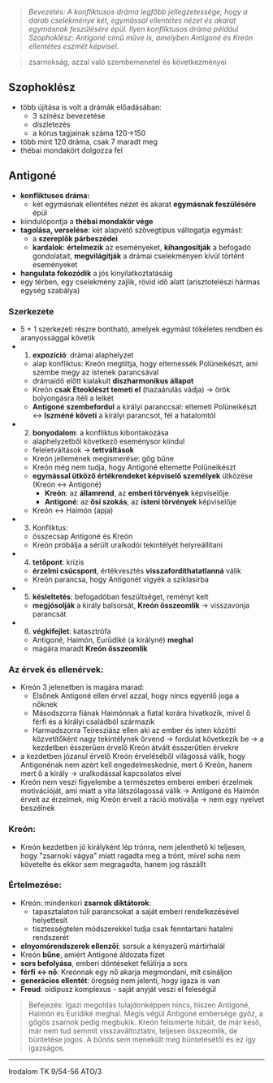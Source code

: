> *Bevezetés:*
> *A konfliktusos dráma legfőbb jellegzetessége, hogy a darab cselekménye két, egymással ellentétes nézet és akarat egymásnak feszülésére épül. Ilyen konfliktusos dráma például Szophoklész: Antigoné című műve is, amelyben Antigoné és Kreón ellentétes eszmét képvisel.*

> zsarnokság, azzal való szembemenetel és következményei
## Szophoklész
- több újítása is volt a drámák előadásában:
	- 3 színész bevezetése
	- díszletezés
	- a kórus tagjainak száma 120->150
- több mint 120 dráma, csak 7 maradt meg
- thébai mondakört dolgozza fel
## Antigoné
- **konfliktusos dráma:**
	- két egymásnak ellentétes nézet és akarat **egymásnak feszülésére** épül
- kiindulópontja a **thébai mondakör vége**
- **tagolása, verselése**: két alapvető szövegtípus váltogatja egymást:
	- a **szereplők párbeszédei**
	- **kardalok**: **értelmezik** az eseményeket, **kihangosítják** a befogadó gondolatait, **megvilágítják** a drámai cselekményen kívül történt eseményeket
- **hangulata fokozódik** a jós kinyilatkoztatásáig
- egy térben, egy cselekmény zajlik, rövid idő alatt (arisztotelészi hármas egység szabálya)
### Szerkezete
- 5 + 1 szerkezeti részre bontható, amelyek egymást tökéletes rendben és aranyossággal követik
- 1. **expozíció**: drámai alaphelyzet
	- alap konfliktus: Kreón megtiltja, hogy eltemessék Polüneikészt, ami szembe megy az istenek parancsával
	- drámaidő előtt kialakult **diszharmonikus állapot**
	- Kreón **csak Eteoklészt temeti el** (hazaárulás vádja) -> örök bolyongásra ítéli a lelkét
	- **Antigoné** **szembefordul** a királyi paranccsal: eltemeti Polüneikészt <-> **Iszméné** **követi** a királyi parancsot, fél a hatalomtól
- 2. **bonyodalom**: a konfliktus kibontakozása
	- alaphelyzetből következő eseménysor kiindul
	- feleletváltások -> **tettváltások**
	- Kreón jellemének megismerése: gőg bűne
	- Kreón még nem tudja, hogy Antigoné eltemette Polüneikészt
	- **egymással ütköző értékrendeket képviselő személyek** ütközése (Kreón <-> Antigoné)
		- **Kreón**: az **államrend**, az **emberi törvények** képviselője
		- **Antigoné**: az **ősi szokás**, az **isteni törvények** képviselője
	- Kreón <-> Haimón (apja)
- 3. Konfliktus:
	- összecsap Antigoné és Kreón
	- Kreón próbálja a sérült uralkodói tekintélyét helyreállítani
- 4. **tetőpont**: krízis
	- **érzelmi csúcspont**, értékvesztés **visszafordíthatatlanná** válik
	- Kreón parancsa, hogy Antigonét vigyék a sziklasírba
- 5. **késleltetés**: befogadóban feszültséget, reményt kelt
	- **megjósolják** a király balsorsát, **Kreón összeomlik** -> visszavonja parancsát
- 6. **végkifejlet**: katasztrófa
	- Antigoné, Haimón, Eurüdiké (a királyné) **meghal**
	- magára maradt **Kreón összeomlik**
### Az érvek és ellenérvek:
- Kreón 3 jelenetben is magára marad:
	- Elsőnek Antigoné ellen érvel azzal, hogy nincs egyenlő joga a nőknek
	- Másodszorra fiának Haimónnak a fiatal korára hivatkozik, mivel ő férfi és a királyi családból származik
	- Harmadszorra Teiresziász ellen aki az ember és isten közötti közvetítőként nagy tekintélynek örvend -> fordulat következik be -> a kezdetben ésszerűen érvelő Kreón átvált ésszerűtlen érvekre
- a kezdetben józanul érvelő Kreón érveléséből világossá válik, hogy Antigonénak nem azért kell engedelmeskednie, mert ő Kreón, hanem mert ő a király -> uralkodással kapcsolatos elvei
- Kreón nem veszi figyelembe a természetes emberei emberi érzelmek motivációját, ami miatt a vita látszólagossá válik -> Antigoné és Haimón érveit az érzelmek, míg Kreón érveit a ráció motiválja -> nem egy nyelvet beszélnek
### Kreón: 
- Kreón  kezdetben jó királyként lép trónra, nem jelenthető ki teljesen, hogy "zsarnoki vágya" miatt ragadta meg a trónt, mivel soha nem követelte és ekkor sem megragadta, hanem jog rászállt
### Értelmezése:
- Kreón: mindenkori **zsarnok diktátorok**:
	- tapasztalaton túli parancsokat a saját emberi rendelkezésével helyettesít
	- tisztességtelen módszerekkel tudja csak fenntartani hatalmi rendszerét
- **elnyomórendszerek ellenzői**: sorsuk a kényszerű mártírhalál
- Kreón **bűne**, amiért Antigoné áldozata fizet
- **sors befolyása**, emberi döntéseket felülírja a sors
- **férfi <-> nő**: Kreónnak egy nő akarja megmondani, mit csináljon
- **generácios ellentét**: öregség nem jelenti, hogy igaza is van
- **Freud**: oidipusz komplexus - saját anyját veszi el feleségül
>Befejezés:
>Igazi megoldás tulajdonképpen nincs, hiszen Antigoné, Haimón és Euridiké meghal. Mégis végül Antigoné embersége győz, a gőgös zsarnok pedig megbukik. Kreón felismerte hibáit, de már késő, már nem tud semmit visszaváltoztatni, teljesen összeomlik, de büntetése jogos. A bűnös sem menekült meg büntetésétől és ez így igazságos.
---
Irodalom TK 9/54-56
ATO/3